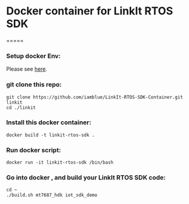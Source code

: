 # Docker container for LinkIt RTOS SDK

=====

### Setup docker Env:

Please see [here](https://www.docker.com/).

### git clone this repo:

```
git clone https://github.com/iamblue/LinkIt-RTOS-SDK-Container.git linkit
cd ./linkit
```

### Install this docker container:

```
docker build -t linkit-rtos-sdk .
```

### Run docker script:

```
docker run -it linkit-rtos-sdk /bin/bash
```

### Go into docker , and build your LinkIt RTOS SDK code:

```
cd ~
./build.sh mt7687_hdk iot_sdk_demo
```
